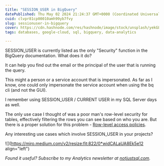 ```yaml
---
title: "SESSION_USER in BigQuery"
datePublished: Thu May 02 2024 21:24:37 GMT+0000 (Coordinated Universal Time)
cuid: clvpr81cp00010amh99yb7fvy
slug: sessionuser-in-bigquery
cover: https://cdn.hashnode.com/res/hashnode/image/stock/unsplash/yekGLpc3vro/upload/a75c076600c161f7c36012c8c30cbe48.jpeg
tags: databases, google-cloud, sql, bigquery, data-analytics

---
```


SESSION\_USER is currently listed as the only "Security" function in the BigQuery documentation. What does it do?

It can help you find out the email or the principal of the user that is running the query.

This might a person or a service account that is impersonated. As far as I know, one could only impersonate the service account when using the bq cli (and not the GUI).

I remember using SESSION\_USER / CURRENT USER in my SQL Server days as well.

The only use case I thought of was a poor man's row-level security for tables, effectively filtering the rows you can see based on who you are. But there is a proper solution for this problem - [Row-level access policies](https://datawise.dev/row-level-access-security-in-bigquery).

Any interesting use cases which involve SESSION\_USER in your projects?

![](https://miro.medium.com/v2/resize:fit:822/0*widCALaUA8Ek5e12 align="left")

*Found it useful? Subscribe to my Analytics newsletter at* [*notjustsql.com*](http://notjustsql.com)*.*